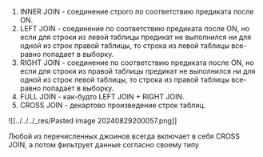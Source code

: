 1. INNER JOIN - соединение строго по соответствию предиката после ON.
2. LEFT JOIN - соединение по соответствию предиката после ON, но если для строки из левой
таблицы предикат не выполнился ни для одной из строк правой таблицы, то строка из левой
таблицы все-равно попадает в выборку.
3. RIGHT JOIN - соединение по соответствию предиката после ON, но если для строки из правой
таблицы предикат не выполнился ни для одной из строк левой таблицы, то строка из правой
таблицы все-равно попадает в выборку.
4. FULL JOIN - как-будто LEFT JOIN + RIGHT JOIN.
5. CROSS JOIN - декартово произведение строк таблиц.

![[../../../_res/Pasted image 20240829200057.png]]

Любой из перечисленных джоинов всегда включает в себя CROSS JOIN, а потом фильтрует
данные согласно своему типу
